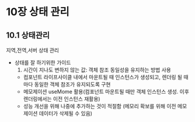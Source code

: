 # 10장 상태 관리
## 10.1 상태관리

지역,전역,서버 상태 관리

- 상태를 잘 하기위한 가이드
  1. 시간이 지나도 변하지 않는 값: 객체 참조 동일성을 유지하는 방법 사용
    - 컴포넌트 라이프사이클 내에서 마운트될 때 인스턴스가 생성되고, 렌더링 될 때마다 동일한 객체 참조가 유지되도록 구현
    - 메모제이션 useMome 활용(컴포넌트 마운트될 때만 객체 인스턴스 생성. 이후 렌더링에서는 이전 인스턴스 재활용)
    - 성능 개선을 위해 나중에 추가하는 것이 적절함  (메모리 확보를 위해 이전 메모제이션 데이터가 삭제될 수 있음)
   
